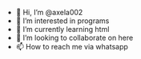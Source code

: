 - 👋 Hi, I’m @axela002
- 👀 I’m interested in programs
- 🌱 I’m currently learning html
- 💞️ I’m looking to collaborate on here 
- 📫 How to reach me via whatsapp

<!---
axela002/axela002 is a ✨ special ✨ repository because its `README.md` (this file) appears on your GitHub profile.
You can click the Preview link to take a look at your changes.
--->
